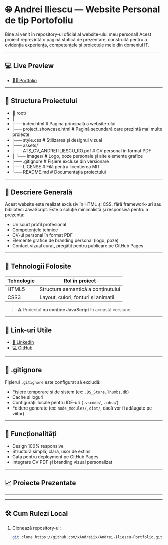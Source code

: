 # 🌐 Andrei Iliescu — Website Personal de tip Portofoliu

Bine ai venit în repository-ul oficial al website-ului meu personal! Acest proiect reprezintă o pagină statică de prezentare, construită pentru a evidenția experiența, competențele și proiectele mele din domeniul IT.

---

## 💻 Live Preview

- [⛓️‍💥 Portfolio](https://xandreiix.github.io/Andrei-Iliescu-Portfolio/)

---

## 📂 Structura Proiectului

- 📁 root/
- │
- ├── index.html                        # Pagina principală a website-ului
- ├── project_showcase.html             # Pagină secundară care prezintă mai multe proiecte
- ├── style.css                         # Stilizarea și designul vizual
- ├── assets/
- ├── ATS_CV_ANDREI ILIESCU_RO.pdf  # CV personal în format PDF
- │   └── images/                       # Logo, poze personale și alte elemente grafice
- ├── .gitignore                        # Fișiere excluse din versionare
- ├── LICENSE                           # Filă pentru licențierea MIT
- └── README.md                         # Documentația proiectului

---

## 🧠 Descriere Generală

Acest website este realizat exclusiv în HTML și CSS, fără framework-uri sau biblioteci JavaScript. Este o soluție minimalistă și responsivă pentru a prezenta:

- Un scurt profil profesional
- Competențele tehnice
- CV-ul personal în format PDF
- Elemente grafice de branding personal (logo, poze)
- Contact vizual curat, pregătit pentru publicare pe GitHub Pages

---

## 🚀 Tehnologii Folosite

| Tehnologie | Rol în proiect                         |
| ---------- | -------------------------------------- |
| HTML5      | Structura semantică a conținutului     |
| CSS3       | Layout, culori, fonturi și animații    |

> ⚠️ Proiectul **nu conține JavaScript** în această versiune.

---

## 🔗 Link-uri Utile

- [💼 LinkedIn](https://www.linkedin.com/in/andrei-iliescu-aa7910214/)
- [💻 GitHub](https://github.com/xAndreiix)

---

## 📁 .gitignore

Fișierul `.gitignore` este configurat să excludă:

- Fișiere temporare și de sistem (ex: `.DS_Store`, `Thumbs.db`)
- Cache și loguri
- Configurații locale pentru IDE-uri (`.vscode/`, `.idea/`)
- Foldere generate (ex: `node_modules/`, `dist/`, dacă vor fi adăugate pe viitor)

---

## 🧩 Funcționalități

- Design 100% responsive
- Structură simplă, clară, ușor de extins
- Gata pentru deployment pe GitHub Pages
- Integrare CV PDF și branding vizual personalizat

---

## 📈 Proiecte Prezentate

-------------------------

---

## 🛠️ Cum Rulezi Local

1. Clonează repository-ul:
   ```bash
   git clone https://github.com/xAndreiix/Andrei-Iliescu-Portfolio.git
